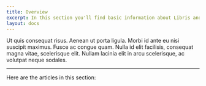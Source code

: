 ```yaml
---
title: Overview
excerpt: In this section you'll find basic information about Libris and how to use it.
layout: docs
---
```


Ut quis consequat risus. Aenean ut porta ligula. Morbi id ante eu nisi suscipit maximus. Fusce ac congue quam. Nulla id elit facilisis, consequat magna vitae, scelerisque elit. Nullam lacinia elit in arcu scelerisque, ac volutpat neque sodales.

***

Here are the articles in this section:
